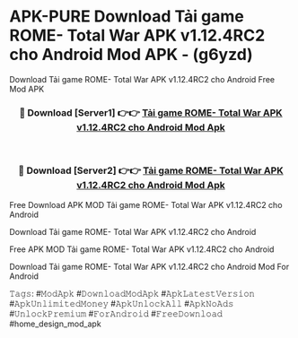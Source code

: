 # APK-PURE Download Tải game ROME- Total War APK v1.12.4RC2 cho Android Mod APK - (g6yzd)
Download Tải game ROME- Total War APK v1.12.4RC2 cho Android Free Mod APK

<div align="center">
<h3>🔴 Download [Server1] 👉👉 <a href="https://apk-comot.site?title=Tải_game_ROME-_Total_War_APK_v1.12.4RC2_cho_Android">Tải game ROME- Total War APK v1.12.4RC2 cho Android Mod Apk</a></h3><br>

<h3>🔴 Download [Server2] 👉👉 <a href="https://apk-comot.site?title=Tải_game_ROME-_Total_War_APK_v1.12.4RC2_cho_Android">Tải game ROME- Total War APK v1.12.4RC2 cho Android Mod Apk</a></h3>
</div>


Free Download APK MOD Tải game ROME- Total War APK v1.12.4RC2 cho Android

Download Tải game ROME- Total War APK v1.12.4RC2 cho Android 

Free APK MOD Tải game ROME- Total War APK v1.12.4RC2 cho Android 

Download Tải game ROME- Total War APK v1.12.4RC2 cho Android Mod For Android

𝚃𝚊𝚐𝚜: #𝙼𝚘𝚍𝙰𝚙𝚔 #𝙳𝚘𝚠𝚗𝚕𝚘𝚊𝚍𝙼𝚘𝚍𝙰𝚙𝚔 #𝙰𝚙𝚔𝙻𝚊𝚝𝚎𝚜𝚝𝚅𝚎𝚛𝚜𝚒𝚘𝚗 #𝙰𝚙𝚔𝚄𝚗𝚕𝚒𝚖𝚒𝚝𝚎𝚍𝙼𝚘𝚗𝚎𝚢 #𝙰𝚙𝚔𝚄𝚗𝚕𝚘𝚌𝚔𝙰𝚕𝚕 #𝙰𝚙𝚔𝙽𝚘𝙰𝚍𝚜 #𝚄𝚗𝚕𝚘𝚌𝚔𝙿𝚛𝚎𝚖𝚒𝚞𝚖 #𝙵𝚘𝚛𝙰𝚗𝚍𝚛𝚘𝚒𝚍 #𝙵𝚛𝚎𝚎𝙳𝚘𝚠𝚗𝚕𝚘𝚊𝚍 #home_design_mod_apk